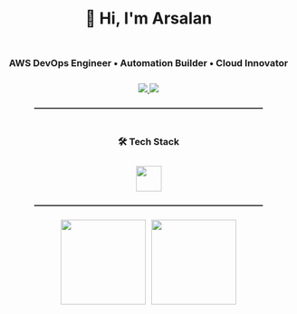 <div align="center" style="display:flex; flex-direction:column; align-items:center; gap:10px;">

<h1>👋 Hi, I'm <b>Arsalan</b></h1>
<h3>AWS DevOps Engineer • Automation Builder • Cloud Innovator</h3>

<!-- CONNECT -->
<div>
  <a href="https://uk.linkedin.com/in/arsalan-arref">
    <img src="https://img.shields.io/badge/LinkedIn-blue?style=flat-square&logo=linkedin" />
  </a>
  <a href="https://www.codewars.com/users/arsalan-dev-engineer">
    <img src="https://img.shields.io/badge/Codewars-red?style=flat-square&logo=codewars" />
  </a>
</div>

<hr style="width:80%; border:0; border-top:1px solid #444;">

<!-- TECH STACK -->
<h3>🛠️ Tech Stack</h3>
<div>
  <img src="https://skillicons.dev/icons?i=aws,docker,terraform,python,fastapi,linux,bash,githubactions,vscode&theme=dark" height="45" />
</div>

<hr style="width:80%; border:0; border-top:1px solid #444;">

<!-- GITHUB STATS IN ONE ROW -->
<div style="display:flex; flex-wrap:wrap; justify-content:center; gap:10px;">
  <img src="https://github-readme-stats.vercel.app/api?username=arsalan-dev-engineer&show_icons=true&theme=tokyonight&hide_border=true" height="150" />
  <img src="https://github-readme-stats.vercel.app/api/top-langs/?username=arsalan-dev-engineer&layout=compact&theme=tokyonight&hide_border=true" height="150" />
</div>

</div>
